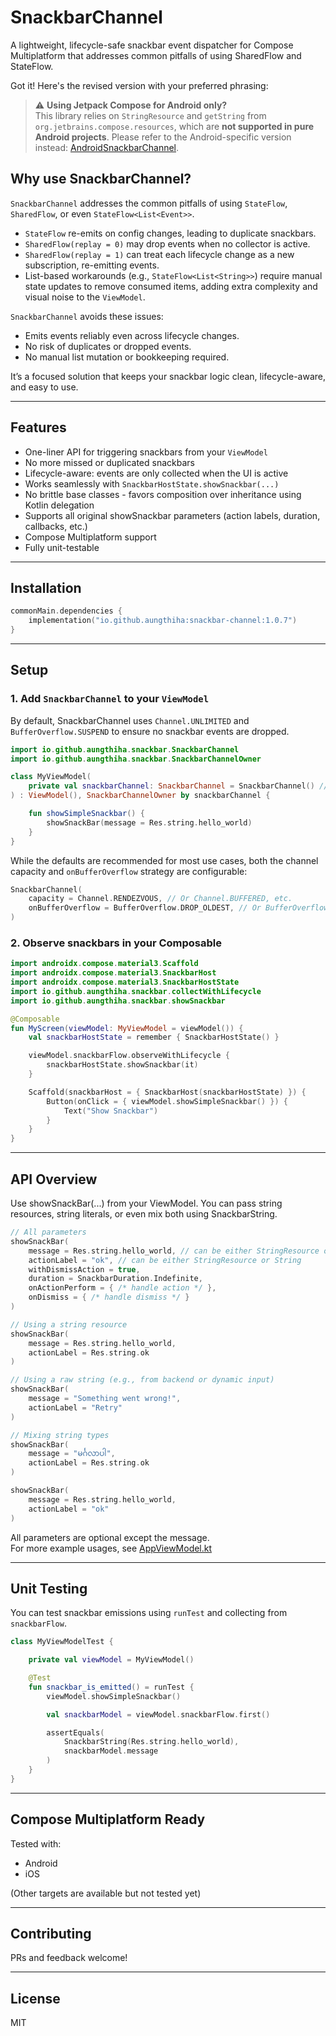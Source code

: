 # SnackbarChannel

A lightweight, lifecycle-safe snackbar event dispatcher for Compose Multiplatform that addresses common pitfalls of using SharedFlow and StateFlow.

Got it! Here's the revised version with your preferred phrasing:

> ⚠️ **Using Jetpack Compose for Android only?**    
> This library relies on `StringResource` and `getString` from `org.jetbrains.compose.resources`, which are **not supported in pure Android projects**. Please refer to the Android-specific version instead: [AndroidSnackbarChannel](https://github.com/AungThiha/AndroidSnackbarChannel).

## Why use SnackbarChannel?

`SnackbarChannel` addresses the common pitfalls of using `StateFlow`, `SharedFlow`, or even `StateFlow<List<Event>>`.

- `StateFlow` re-emits on config changes, leading to duplicate snackbars.
- `SharedFlow(replay = 0)` may drop events when no collector is active.
- `SharedFlow(replay = 1)` can treat each lifecycle change as a new subscription, re-emitting events.
- List-based workarounds (e.g., `StateFlow<List<String>>`) require manual state updates to remove consumed items, adding extra complexity and visual noise to the `ViewModel`.

`SnackbarChannel` avoids these issues:

- Emits events reliably even across lifecycle changes.
- No risk of duplicates or dropped events.
- No manual list mutation or bookkeeping required.

It’s a focused solution that keeps your snackbar logic clean, lifecycle-aware, and easy to use.

---

## Features

- One-liner API for triggering snackbars from your `ViewModel`
- No more missed or duplicated snackbars
- Lifecycle-aware: events are only collected when the UI is active
- Works seamlessly with `SnackbarHostState.showSnackbar(...)`
- No brittle base classes - favors composition over inheritance using Kotlin delegation
- Supports all original showSnackbar parameters (action labels, duration, callbacks, etc.)
- Compose Multiplatform support
- Fully unit-testable

---

## Installation

```kotlin
commonMain.dependencies {
    implementation("io.github.aungthiha:snackbar-channel:1.0.7")
}
```

---

## Setup

### 1. Add `SnackbarChannel` to your `ViewModel`
By default, SnackbarChannel uses `Channel.UNLIMITED` and `BufferOverflow.SUSPEND` to ensure no snackbar events are dropped.
```kotlin
import io.github.aungthiha.snackbar.SnackbarChannel
import io.github.aungthiha.snackbar.SnackbarChannelOwner

class MyViewModel(
    private val snackbarChannel: SnackbarChannel = SnackbarChannel() // Default: Channel.UNLIMITED
) : ViewModel(), SnackbarChannelOwner by snackbarChannel {

    fun showSimpleSnackbar() {
        showSnackBar(message = Res.string.hello_world)
    }
}
```
While the defaults are recommended for most use cases, both the channel capacity and `onBufferOverflow` strategy are configurable:
```kotlin
SnackbarChannel(
    capacity = Channel.RENDEZVOUS, // Or Channel.BUFFERED, etc.
    onBufferOverflow = BufferOverflow.DROP_OLDEST, // Or BufferOverflow.DROP_LATEST
) 
```

### 2. Observe snackbars in your Composable
```kotlin
import androidx.compose.material3.Scaffold
import androidx.compose.material3.SnackbarHost
import androidx.compose.material3.SnackbarHostState
import io.github.aungthiha.snackbar.collectWithLifecycle
import io.github.aungthiha.snackbar.showSnackbar

@Composable
fun MyScreen(viewModel: MyViewModel = viewModel()) {
    val snackbarHostState = remember { SnackbarHostState() }

    viewModel.snackbarFlow.observeWithLifecycle {
        snackbarHostState.showSnackbar(it)
    }

    Scaffold(snackbarHost = { SnackbarHost(snackbarHostState) }) {
        Button(onClick = { viewModel.showSimpleSnackbar() }) {
            Text("Show Snackbar")
        }
    }
}
```

---

## API Overview
Use showSnackBar(...) from your ViewModel. You can pass string resources, string literals, or even mix both using SnackbarString.
```kotlin
// All parameters
showSnackBar(
    message = Res.string.hello_world, // can be either StringResource or String
    actionLabel = "ok", // can be either StringResource or String
    withDismissAction = true,
    duration = SnackbarDuration.Indefinite,
    onActionPerform = { /* handle action */ },
    onDismiss = { /* handle dismiss */ }
)

// Using a string resource
showSnackBar(
    message = Res.string.hello_world,
    actionLabel = Res.string.ok
)

// Using a raw string (e.g., from backend or dynamic input)
showSnackBar(
    message = "Something went wrong!",
    actionLabel = "Retry"
)

// Mixing string types
showSnackBar(
    message = "မင်္ဂလာပါ",
    actionLabel = Res.string.ok
)

showSnackBar(
    message = Res.string.hello_world,
    actionLabel = "ok"
)
```
All parameters are optional except the message.   
For more example usages, see [AppViewModel.kt](./composeApp/src/commonMain/kotlin/io/github/aungthiha/snackbar/demo/AppViewModel.kt)

---

## Unit Testing
You can test snackbar emissions using `runTest` and collecting from `snackbarFlow`.

```kotlin
class MyViewModelTest {

    private val viewModel = MyViewModel()

    @Test
    fun snackbar_is_emitted() = runTest {
        viewModel.showSimpleSnackbar()

        val snackbarModel = viewModel.snackbarFlow.first()

        assertEquals(
            SnackbarString(Res.string.hello_world),
            snackbarModel.message
        )
    }
}
```
---

## Compose Multiplatform Ready
Tested with:
- Android
- iOS

(Other targets are available but not tested yet)

---

## Contributing
PRs and feedback welcome!

---

## License
MIT
